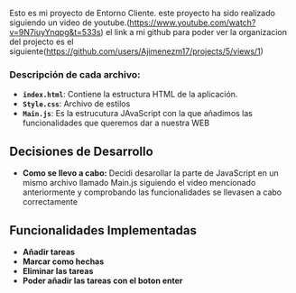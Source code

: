 Esto es mi proyecto de Entorno Cliente.
este proyecto ha sido realizado siguiendo un video de youtube.(https://www.youtube.com/watch?v=9N7iuyYnqpg&t=533s)
el link a mi github para poder ver la organizacion del projecto es el siguiente(https://github.com/users/Ajimenezm17/projects/5/views/1)

### Descripción de cada archivo:

- **`index.html`**: Contiene la estructura HTML de la aplicación.
- **`Style.css`**: Archivo de estilos 
- **`Main.js`**: Es la estrucutura JAvaScript con la que añadimos las funcionalidades que queremos dar a nuestra WEB

## Decisiones de Desarrollo

- **Como se llevo a cabo:** Decidi desarollar la parte de  JavaScript en un mismo archivo llamado Main.js siguiendo el video mencionado anteriormente y comprobando las funcionalidades se llevasen a cabo correctamente


## Funcionalidades Implementadas
- **Añadir tareas**
- **Marcar como hechas**
- **Eliminar las tareas**
- **Poder añadir las tareas con el boton enter**